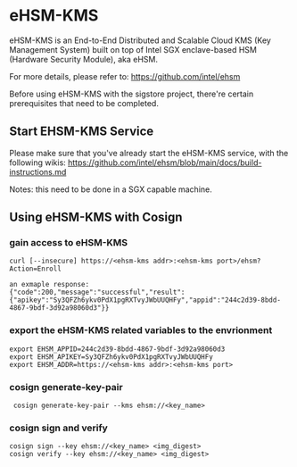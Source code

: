 # eHSM-KMS
eHSM-KMS is an End-to-End Distributed and Scalable Cloud KMS (Key Management System) built on top of Intel SGX enclave-based HSM (Hardware Security Module), aka eHSM.

For more details, please refer to: https://github.com/intel/ehsm

Before using eHSM-KMS with the sigstore project, there're certain prerequisites that need to be completed.

## Start EHSM-KMS Service

Please make sure that you've already start the eHSM-KMS service, with the following wikis:
https://github.com/intel/ehsm/blob/main/docs/build-instructions.md

Notes: this need to be done in a SGX capable machine.

## Using eHSM-KMS with Cosign

### gain access to eHSM-KMS
```
curl [--insecure] https://<ehsm-kms addr>:<ehsm-kms port>/ehsm?Action=Enroll

an exmaple response:
{"code":200,"message":"successful","result":{"apikey":"Sy3QFZh6ykv0PdX1pgRXTvyJWbUUQHFy","appid":"244c2d39-8bdd-4867-9bdf-3d92a98060d3"}}
```

### export the eHSM-KMS related variables to the envrionment
```
export EHSM_APPID=244c2d39-8bdd-4867-9bdf-3d92a98060d3
export EHSM_APIKEY=Sy3QFZh6ykv0PdX1pgRXTvyJWbUUQHFy
export EHSM_ADDR=https://<ehsm-kms addr>:<ehsm-kms port>
```

### cosign generate-key-pair
```
 cosign generate-key-pair --kms ehsm://<key_name>
```

### cosign sign and verify
```
cosign sign --key ehsm://<key_name> <img_digest>
cosign verify --key ehsm://<key_name> <img_digest>
```